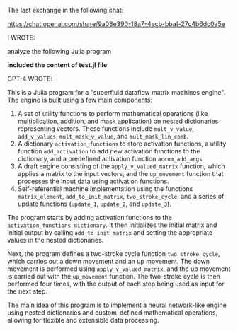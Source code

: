The last exchange in the following chat:

https://chat.openai.com/share/9a03e390-18a7-4ecb-bbaf-27c4b6dc0a5e

I WROTE:

analyze the following Julia program

**included the content of test.jl file**

GPT-4 WROTE:

This is a Julia program for a "superfluid dataflow matrix machines engine". The engine is built using a few main components:

   1. A set of utility functions to perform mathematical operations (like multiplication, addition, and mask application) on nested dictionaries representing vectors. These functions include `mult_v_value`, `add_v_values`, `mult_mask_v_value`, and `mult_mask_lin_comb`.
   2. A dictionary `activation_functions` to store activation functions, a utility function `add_activation` to add new activation functions to the dictionary, and a predefined activation function `accum_add_args`.
   3. A draft engine consisting of the `apply_v_valued_matrix` function, which applies a matrix to the input vectors, and the `up_movement` function that processes the input data using activation functions.
   4. Self-referential machine implementation using the functions `matrix_element`, `add_to_init_matrix`, `two_stroke_cycle`, and a series of update functions (`update_1`, `update_2`, and `update_3`).

The program starts by adding activation functions to the `activation_functions dictionary`. It then initializes the initial matrix and initial output by calling `add_to_init_matrix` and setting the appropriate values in the nested dictionaries.

Next, the program defines a two-stroke cycle function `two_stroke_cycle`, which carries out a down movement and an up movement. The down movement is performed using `apply_v_valued_matrix`, and the up movement is carried out with the `up_movement` function. The two-stroke cycle is then performed four times, with the output of each step being used as input for the next step.

The main idea of this program is to implement a neural network-like engine using nested dictionaries and custom-defined mathematical operations, allowing for flexible and extensible data processing.
